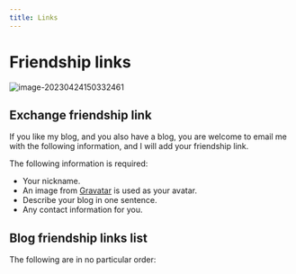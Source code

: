 ```yaml
---
title: Links
---
```


# Friendship links

![image-20230424150332461](https://s2.loli.net/2023/04/24/UAcI91wZirsV2Td.webp)

## Exchange friendship link

If you like my blog, and you also have a blog, you are welcome to email me with the following information, and I will add your friendship link.

The following information is required:

- Your nickname.
- An image from [Gravatar](https://en.gravatar.com/) is used as your avatar.
- Describe your blog in one sentence.
- Any contact information for you.

## Blog friendship links list

The following are in no particular order:
